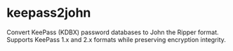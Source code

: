 # keepass2john
Convert KeePass (KDBX) password databases to John the Ripper format. Supports KeePass 1.x and 2.x formats while preserving encryption integrity.

